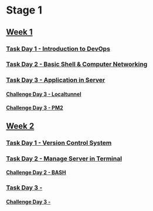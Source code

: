 # Stage 1
## [Week 1](https://github.com/wilsonakbar/devops18-dumbways-WilsonAkbar/tree/ea547f92ad9789719377fdfb302e1e45c3bf4ad0/Stage%201/Week%201)
### [Task Day 1 - Introduction to DevOps](https://github.com/wilsonakbar/devops18-dumbways-WilsonAkbar/blob/5c8ea539c58547d17122e86a361453a38b0e60c6/Stage%201/Week%201/Day%201/README.md)
### [Task Day 2 - Basic Shell & Computer Networking](https://github.com/wilsonakbar/devops18-dumbways-WilsonAkbar/blob/5c8ea539c58547d17122e86a361453a38b0e60c6/Stage%201/Week%201/Day%202/README.md)
### [Task Day 3 - Application in Server](https://github.com/wilsonakbar/devops18-dumbways-WilsonAkbar/blob/d9a9408dc7891c3770b84ac4f4cd96c1b8a8ede3/Stage%201/Week%201/Day%203/README.md)
  #### [Challenge Day 3 - Localtunnel](https://github.com/wilsonakbar/devops18-dumbways-WilsonAkbar/blob/d9a9408dc7891c3770b84ac4f4cd96c1b8a8ede3/Stage%201/Week%201/Day%203/LOCALTUNNEL.md)
  #### [Challenge Day 3 - PM2](https://github.com/wilsonakbar/devops18-dumbways-WilsonAkbar/blob/d9a9408dc7891c3770b84ac4f4cd96c1b8a8ede3/Stage%201/Week%201/Day%203/PM2.md)
## [Week 2](https://github.com/wilsonakbar/devops18-dumbways-WilsonAkbar/tree/0929e843dc127a544949e1213dc32b5709ede0d7/Stage%201/Week%202)
### [Task Day 1 - Version Control System](https://github.com/wilsonakbar/devops18-dumbways-WilsonAkbar/tree/0929e843dc127a544949e1213dc32b5709ede0d7/Stage%201/Week%202/Day%201)
### [Task Day 2 - Manage Server in Terminal](https://github.com/wilsonakbar/devops18-dumbways-WilsonAkbar/blob/0929e843dc127a544949e1213dc32b5709ede0d7/Stage%201/Week%202/Day%202/README.md)
#### [Challenge Day 2 - BASH](https://github.com/wilsonakbar/devops18-dumbways-WilsonAkbar/blob/0929e843dc127a544949e1213dc32b5709ede0d7/Stage%201/Week%202/Day%202/BASH.md)
### [Task Day 3 - ]()
#### [Challenge Day 3 - ]()
